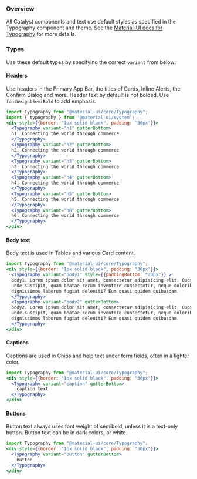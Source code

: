 ### Overview

All Catalyst components and text use default styles as specified in the Typography component and theme. See the [Material-UI docs for Typography](https://material-ui.com/api/typography/) for more details.

### Types

Use these default types by specifying the correct `variant` from below:

#### Headers

Use headers in the Primary App Bar, the titles of Cards, Inline Alerts, the Confirm Dialog and more. Header text by default is not bolded. Use `fontWeightSemiBold` to add emphasis.

```jsx
import Typography from "@material-ui/core/Typography";
import { typography } from '@material-ui/system';
<div style={{border: "1px solid black", padding: "30px"}}>
  <Typography variant="h1" gutterBottom>
  h1. Connecting the world through commerce
  </Typography>
  <Typography variant="h2" gutterBottom>
  h2. Connecting the world through commerce
  </Typography>
  <Typography variant="h3" gutterBottom>
  h3. Connecting the world through commerce
  </Typography>
  <Typography variant="h4" gutterBottom>
  h4. Connecting the world through commerce
  </Typography>
  <Typography variant="h5" gutterBottom>
  h5. Connecting the world through commerce
  </Typography>
  <Typography variant="h6" gutterBottom>
  h6. Connecting the world through commerce
  </Typography>
</div>
```

#### Body text

Body text is used in Tables and various Card content.

```jsx
import Typography from "@material-ui/core/Typography";
<div style={{border: "1px solid black", padding: "30px"}}>
  <Typography variant="body1" style={{paddingBottom: "20px"}} >
  body1. Lorem ipsum dolor sit amet, consectetur adipisicing elit. Quos blanditiis tenetur
  unde suscipit, quam beatae rerum inventore consectetur, neque doloribus, cupiditate numquam
  dignissimos laborum fugiat deleniti? Eum quasi quidem quibusdam.
  </Typography>
  <Typography variant="body2" gutterBottom>
  body2. Lorem ipsum dolor sit amet, consectetur adipisicing elit. Quos blanditiis tenetur
  unde suscipit, quam beatae rerum inventore consectetur, neque doloribus, cupiditate numquam
  dignissimos laborum fugiat deleniti? Eum quasi quidem quibusdam.
  </Typography>
</div>
```

#### Captions

Captions are used in Chips and help text under form fields, often in a lighter color.

```jsx
import Typography from "@material-ui/core/Typography";
<div style={{border: "1px solid black", padding: "30px"}}>
  <Typography variant="caption" gutterBottom>
    caption text
  </Typography>
</div>
```

#### Buttons

Button text always uses font weight of semibold, unless it is a text-only button. Button text can be in dark colors, or white.

```jsx
import Typography from "@material-ui/core/Typography";
<div style={{border: "1px solid black", padding: "30px"}}>
  <Typography variant="button" gutterBottom>
    Button
  </Typography>
</div>
```